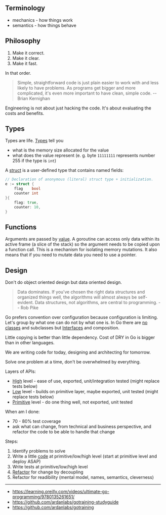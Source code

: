 ## Terminology

* mechanics - how things work
* semantics - how things behave

## Philosophy

1. Make it correct.
2. Make it clear.
3. Make it fast.

In that order.

> Simple, straightforward code is just plain easier to work with and less likely to have problems. As programs get bigger and more complicated, it's even more important to have clean, simple code. -- Brian Kernighan

Engineering is not about just hacking the code. It's about evaluating the costs and benefits.

## Types

Types are life. [Types](https://play.golang.org/p/RZb6-KWO9C-) tell you

* what is the memory size allocated for the value
* what does the value represent (e. g. byte `11111111` represents number 255 if the type is `int`)

A [struct](https://play.golang.org/p/jFQMm91N0nQ) is a user-defined type that contains named fields:

```go
// Declaration of anonymous (literal) struct type + initialization.
e := struct {
	flag    bool
	counter int
}{
	flag: true,
	counter: 10,
}
```

## Functions

Arguments are passed by [value](https://play.golang.org/p/LoFTsgS3BUQ). A goroutine can access only data within its active frame (a slice of the stack) so the argument needs to be copied upon a function call. This is a mechanism for isolating memory mutations. It also means that if you need to mutate data you need to use a pointer.

## Design

Don't do object oriented design but data oriented design.

> Data dominates. If you've chosen the right data structures and organized things well, the algorithms will almost always be self-evident. Data structures, not algorithms, are central to programming. -- Rob Pike

Go prefers convention over configuration because configuration is limiting. Let's group by what one can do not by what one is. In Go there are [no classes](https://github.com/jreisinger?tab=repositories&q=animal) and subclasses but [Interfaces](https://github.com/ardanlabs/gotraining-studyguide/blob/master/go/design/grouping_types_2.go) and composition.

Little copying is better than little dependency. Cost of DRY in Go is bigger than in other languages.

We are writing code for today, designing and architecting for tomorrow.

Solve one problem at a time, don't be overwhelmed by everything.

Layers of APIs:

* [High](https://github.com/ardanlabs/gotraining-studyguide/blob/master/go/design/decoupling_1.go#L149-#L166) level - ease of use, exported, unit/integration tested (might replace tests below)
* [Low](https://github.com/ardanlabs/gotraining-studyguide/blob/master/go/design/decoupling_1.go#L104-#L147) level - builds on primitive layer, maybe exported, unit tested (might replace tests below)
* [Primitive](https://github.com/ardanlabs/gotraining-studyguide/blob/master/go/design/decoupling_1.go#L66-#L102) level - do one thing well, not exported, unit tested

When am I done:

* 70 - 80% test coverage
* ask what can change, from technical and business perspective, and refactor the code to be able to handle that change

Steps:

1. Identify problems to solve
2. Write a little [code](https://github.com/ardanlabs/gotraining/blob/master/topics/go/design/composition/decoupling/example1/example1.go) at primitive/low/high level (start at primitive level and deploy ASAP)
3. Write tests at primitive/low/high level
4. [Refactor](https://github.com/ardanlabs/gotraining/tree/master/topics/go/design/composition/decoupling) for change by decoupling
5. Refactor for readibility (mental model, names, semantics, cleverness)

---

* https://learning.oreilly.com/videos/ultimate-go-programming/9780135261651/
* https://github.com/ardanlabs/gotraining-studyguide
* https://github.com/ardanlabs/gotraining
